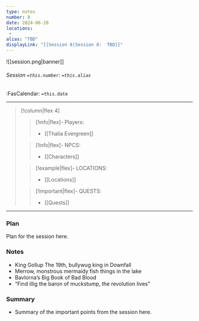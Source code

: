```yaml
---
type: notes
number: 8
date: 2024-06-28
locations:
 - 
alias: "TBD"
displayLink: "[[Session 8|Session 8:  TBD]]"
---
```


![[session.png|banner]]
###### Session `=this.number`: `=this.alias`
<span class="sub2">:FasCalendar: `=this.date` </span>
___

> [!column|flex 4]
> 
>> [!info|flex]- Players:
>> - [[Thalia Evergreen]]
> 
>> [!info|flex]- NPCS:
>> - [[Characters]]
>
>> [!example|flex]- LOCATIONS:
>> - [[Locations]]
>
>> [!important|flex]- QUESTS:
>> - [[Quests]]

---

### Plan
Plan for the session here.

### Notes
- King Gollup The 19th, bullywug king in Downfall
- Merrow, monstrous mermaidy fish things in the lake
- Bavlorna’s Big Book of Bad Blood
- “Find illig the baron of muckstump, the revolution lives”

### Summary
- Summary of the important points from the session here.


